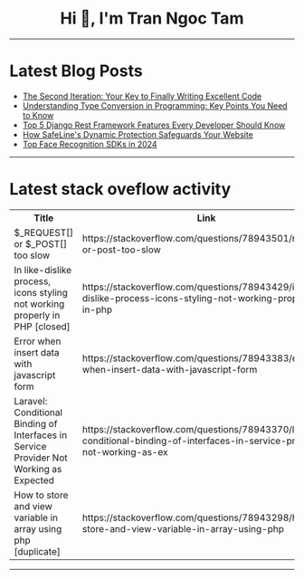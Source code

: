 <h1 align="center">Hi 👋, I'm Tran Ngoc Tam</h1>

---

# Latest Blog Posts 
<!-- BLOG-POST-LIST:START -->
- [The Second Iteration: Your Key to Finally Writing Excellent Code](https://dev.to/juleswritescode/the-second-iteration-your-key-to-finally-writing-excellent-code-2b9j)
- [Understanding Type Conversion in Programming: Key Points You Need to Know](https://dev.to/areeb_anwar_813df06ee1124/understanding-type-conversion-in-programming-key-points-you-need-to-know-2o35)
- [Top 5 Django Rest Framework Features Every Developer Should Know](https://dev.to/apilover/top-5-django-rest-framework-features-every-developer-should-know-3f3d)
- [How SafeLine&#39;s Dynamic Protection Safeguards Your Website](https://dev.to/lulu_liu_c90f973e2f954d7f/how-safelines-dynamic-protection-safeguards-your-website-5102)
- [Top Face Recognition SDKs in 2024](https://dev.to/luxandcloud/top-face-recognition-sdks-in-2024-5a6a)
<!-- BLOG-POST-LIST:END -->

---

# Latest stack oveflow activity
<table>
  <tr><th>Title</th><th>Link</th></tr>
  <!-- STACKOVERFLOW:START --><tr><td>$_REQUEST[] or $_POST[] too slow</td><td>https://stackoverflow.com/questions/78943501/request-or-post-too-slow</td></tr><tr><td>In like-dislike process, icons styling not working properly in PHP [closed]</td><td>https://stackoverflow.com/questions/78943429/in-like-dislike-process-icons-styling-not-working-properly-in-php</td></tr><tr><td>Error when insert data with javascript form</td><td>https://stackoverflow.com/questions/78943383/error-when-insert-data-with-javascript-form</td></tr><tr><td>Laravel: Conditional Binding of Interfaces in Service Provider Not Working as Expected</td><td>https://stackoverflow.com/questions/78943370/laravel-conditional-binding-of-interfaces-in-service-provider-not-working-as-ex</td></tr><tr><td>How to store and view variable in array using php [duplicate]</td><td>https://stackoverflow.com/questions/78943298/how-to-store-and-view-variable-in-array-using-php</td></tr><!-- STACKOVERFLOW:END -->
</table>

---


